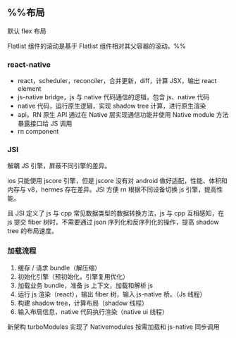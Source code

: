 ## %%布局

默认 flex 布局

Flatlist 组件的滚动是基于 Flatlist 组件相对其父容器的滚动。%%

### react-native

- react，scheduler，reconciler，合并更新，diff，计算 JSX，输出 react element
- js-native bridge，js 与 native 代码通信的逻辑，包含 js、native 代码
- native 代码，运行原生逻辑，实现 shadow tree 计算，进行原生渲染
- api，RN 原生 API 通过在 Native 层实现通信功能并使用 Native module 方法暴露接口给 JS 调用
- rn component

### JSI

解耦 JS 引擎，屏蔽不同引擎的差异。

ios 只能使用 jscore 引擎，但是 jscore 没有对 android 做好适配，性能、体积和内存与 v8，hermes 存在差异。JSI 方便 rn 根据不同设备切换 js 引擎，提高性能。

且 JSI 定义了 js 与 cpp 常见数据类型的数据转换方法，js 与 cpp 互相感知，在 js 提交 fiber 树时，不需要通过 json 序列化和反序列化的操作，提高 shadow tree 的布局速度。

### 加载流程

1. 缓存 / 请求 bundle（解压缩）
2. 初始化引擎（预初始化，引擎复用优化）
3. 加载业务 bundle，准备 js 上下文，加载和解析 js
4. 运行 js 渲染（react），输出 fiber 树，输入 js-native 桥。（Js 线程）
5. 构建 shadow tree，计算布局（shadow 线程）
6. 输入布局信息，native 代码执行渲染（native ui 线程）

新架构 turboModules 实现了 Nativemodules 按需加载和 js-native 同步调用
